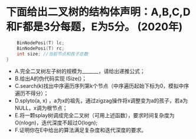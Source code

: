 # 下面给出二叉树的结构体声明：A,B,C,D和F都是3分每题，E为5分。 (2020年)
```c++ struct BinNode { //二叉树节点 
    BinNodePosi(T) lc; 
    BinNodePosi(T) rc; 
    int size; //当前节点和孩⼦总数
} 
```
+ A.完全二叉树左子树的规模为_______，请给出递推公式；
+ B.给出A的伪代码实现 lSize()；
+ C.search(k)找出中序遍历序列第k个节点（中序遍历起始下标为0，模拟中序遍历不得分）；
+ D.splyto(a, x) ，a为x的祖先，通过zigzag操作将x调整变为a的孩子，若a为NULL，x调为根节点；
+ E.将一颗splay树调成完全二叉树（可用上述函数），要求时间复杂度为O(nlogn)，迭代深度不超过O(logn);
+ F.证明你在E中给出的算法满足复杂度和迭代深度的要求。